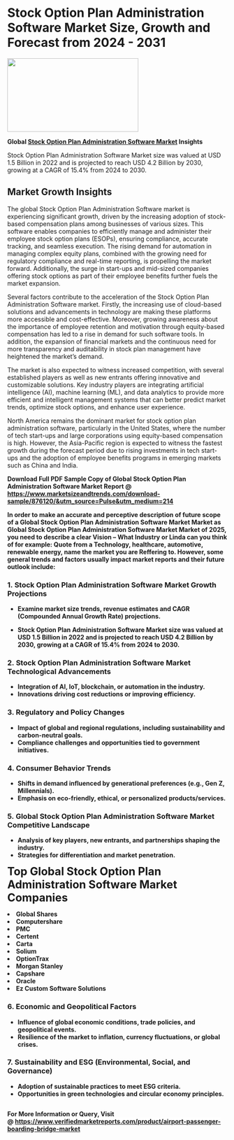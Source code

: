 <H1>Stock Option Plan Administration Software Market Size, Growth and Forecast from 2024 - 2031</H1><img class="aligncenter size-medium wp-image-584254" src="https://thirdeyenews.in/wp-content/uploads/2024/09/Global-Market-Research-300x168.jpeg" alt="" width="300" height="168" /><p><strong>Global&nbsp;<a href="https://www.marketsizeandtrends.com/download-sample/876120/&amp;utm_source=Pulse&amp;utm_medium=214">Stock Option Plan Administration Software Market</a> Insights</strong></p><p>Stock Option Plan Administration Software Market size was valued at USD 1.5 Billion in 2022 and is projected to reach USD 4.2 Billion by 2030, growing at a CAGR of 15.4% from 2024 to 2030.</p><p><h2>Market Growth Insights</h2> <p>The global Stock Option Plan Administration Software market is experiencing significant growth, driven by the increasing adoption of stock-based compensation plans among businesses of various sizes. This software enables companies to efficiently manage and administer their employee stock option plans (ESOPs), ensuring compliance, accurate tracking, and seamless execution. The rising demand for automation in managing complex equity plans, combined with the growing need for regulatory compliance and real-time reporting, is propelling the market forward. Additionally, the surge in start-ups and mid-sized companies offering stock options as part of their employee benefits further fuels the market expansion.</p> <p><strong></strong></p> <p>Several factors contribute to the acceleration of the Stock Option Plan Administration Software market. Firstly, the increasing use of cloud-based solutions and advancements in technology are making these platforms more accessible and cost-effective. Moreover, growing awareness about the importance of employee retention and motivation through equity-based compensation has led to a rise in demand for such software tools. In addition, the expansion of financial markets and the continuous need for more transparency and auditability in stock plan management have heightened the market’s demand.</p> <p>The market is also expected to witness increased competition, with several established players as well as new entrants offering innovative and customizable solutions. Key industry players are integrating artificial intelligence (AI), machine learning (ML), and data analytics to provide more efficient and intelligent management systems that can better predict market trends, optimize stock options, and enhance user experience.</p> <p>North America remains the dominant market for stock option plan administration software, particularly in the United States, where the number of tech start-ups and large corporations using equity-based compensation is high. However, the Asia-Pacific region is expected to witness the fastest growth during the forecast period due to rising investments in tech start-ups and the adoption of employee benefits programs in emerging markets such as China and India.</p> <p><strong></p><p><span class=""><strong>Download Full PDF Sample Copy of Global Stock Option Plan Administration Software Market Report</strong> @ <a href="https://www.marketsizeandtrends.com/download-sample/876120/&amp;utm_source=Pulse&amp;utm_medium=214" target="_blank">https://www.marketsizeandtrends.com/download-sample/876120/&amp;utm_source=Pulse&amp;utm_medium=214</a></span></p><p>In order to make an accurate and perceptive description of future scope of a Global&nbsp;Stock Option Plan Administration Software Market Market as Global&nbsp;Stock Option Plan Administration Software Market Market of 2025, you need to describe a clear Vision &ndash; What Industry or Linda can you think of for example: Quote from a Technology, healthcare, automotive, renewable energy, name the market you are Reffering to. However, some general trends and factors usually impact market reports and their future outlook include:</p><h3>1.&nbsp;<strong>Stock Option Plan Administration Software Market Growth Projections</strong></h3><ul><li>Examine market size trends, revenue estimates and CAGR (Compounded Annual Growth Rate) projections.</li><li><p>Stock Option Plan Administration Software Market size was valued at USD 1.5 Billion in 2022 and is projected to reach USD 4.2 Billion by 2030, growing at a CAGR of 15.4% from 2024 to 2030.</p></li></ul><h3>2.&nbsp;<strong>Stock Option Plan Administration Software Market Technological Advancements</strong></h3><ul><li>Integration of AI, IoT, blockchain, or automation in the industry.</li><li>Innovations driving cost reductions or improving efficiency.</li></ul><h3>3.&nbsp;<strong>Regulatory and Policy Changes</strong></h3><ul><li>Impact of global and regional regulations, including sustainability and carbon-neutral goals.</li><li>Compliance challenges and opportunities tied to government initiatives.</li></ul><h3>4.&nbsp;<strong>Consumer Behavior Trends</strong></h3><ul><li>Shifts in demand influenced by generational preferences (e.g., Gen Z, Millennials).</li><li>Emphasis on eco-friendly, ethical, or personalized products/services.</li></ul><h3>5.&nbsp;<strong>Global Stock Option Plan Administration Software Market Competitive Landscape</strong></h3><ul><li>Analysis of key players, new entrants, and partnerships shaping the industry.</li><li>Strategies for differentiation and market penetration.</li></ul><p data-pm-slice="1 1 []"><span style="color: inherit; font-family: inherit; font-size: 25px;">Top Global Stock Option Plan Administration Software Market Companies</span></p><div class="" data-test-id=""><p><li>Global Shares</li><li> Computershare</li><li> PMC</li><li> Certent</li><li> Carta</li><li> Solium</li><li> OptionTrax</li><li> Morgan Stanley</li><li> Capshare</li><li> Oracle</li><li> Ez Custom Software Solutions</li></p></div><h3>6.&nbsp;<strong>Economic and Geopolitical Factors</strong></h3><ul><li>Influence of global economic conditions, trade policies, and geopolitical events.</li><li>Resilience of the market to inflation, currency fluctuations, or global crises.</li></ul><h3>7.&nbsp;<strong>Sustainability and ESG (Environmental, Social, and Governance)</strong></h3><ul><li>Adoption of sustainable practices to meet ESG criteria.</li><li>Opportunities in green technologies and circular economy principles.</li></ul><h2><strong style="font-size: 14px;">For More Information or Query, Visit @&nbsp;</strong><a style="background-color: #ffffff; font-size: 14px;" href="https://www.marketsizeandtrends.com/report/stock-option-plan-administration-software-market/" target="_blank">https://www.verifiedmarketreports.com/product/airport-passenger-boarding-bridge-market</a></h2>
